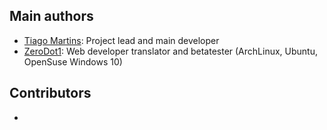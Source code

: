 Main authors
------------

- [Tiago Martins](https://github.com/TigaxMT): Project lead and main developer
- [ZeroDot1](https://goo.gl/ZuWQB2): Web developer translator and betatester (ArchLinux, Ubuntu, OpenSuse Windows 10)

Contributors
------------
-
